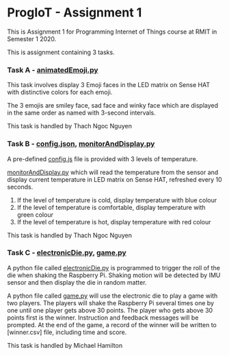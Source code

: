 # ProgIoT - Assignment 1

This is Assignment 1 for Programming Internet of Things course at RMIT in Semester 1 2020.

This is assignment containing 3 tasks.

### Task A - [animatedEmoji.py](Assignment1/animatedEmoji.py)

This task involves display 3 Emoji faces in the LED matrix on Sense HAT with distinctive colors for each emoji.

The 3 emojis are smiley face, sad face and winky face which are displayed in the same order as named with 3-second intervals.

This task is handled by Thach Ngoc Nguyen

### Task B - [config.json](Assignment1/config.json), [monitorAndDisplay.py](Assignment1/monitorAndDisplay.py)

A pre-defined [config.js](Assignment1/config.json) file is provided with 3 levels of temperature. 

[monitorAndDisplay.py](Assignment1/monitorAndDisplay.py) which will read the temperature from the sensor and display current temperature in LED matrix on Sense HAT, refreshed every 10 seconds.

1. If the level of temperature is cold, display temperature with blue colour
2. If the level of temperature is comfortable, display temperature with green colour
3. If the level of temperature is hot, display temperature with red colour

This task is handled by Thach Ngoc Nguyen

### Task C - [electronicDie.py](Assignment1/electronicDie.py), [game.py](Assignment1/game.py)

A python file called [electronicDie.py](Assignment1/electronicDie.py) is programmed to trigger the roll of the die when shaking the Raspberry Pi. Shaking motion will be detected by IMU sensor and then display the die in random matter.

A python file called [game.py](Assignment1/game.py) will use the electronic die to play a game with two players. 
The players will shake the Raspberry Pi several times one by one until one player gets above 30 points. The player who gets above 30 points first is the winner.
Instruction and feedback messages will be prompted. 
At the end of the game, a record of the winner will be written to [winner.csv] file, including time and score.

This task is handled by Michael Hamilton
